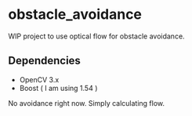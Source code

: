 # obstacle_avoidance
WIP project to use optical flow for obstacle avoidance.

## Dependencies
 * OpenCV 3.x
 * Boost ( I am using 1.54 )
  
No avoidance right now. Simply calculating flow. 
